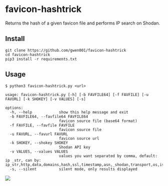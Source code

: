 # favicon-hashtrick

Returns the hash of a given favicon file and performs IP search on Shodan.

## Install

```
git clone https://github.com/gwen001/favicon-hashtrick
cd favicon-hashtrick
pip3 install -r requirements.txt
```

## Usage

```
$ python3 favicon-hashtrick.py <url>
```

```
usage: favicon-hashtrick.py [-h] [-b FAVFILE64] [-f FAVFILE] [-u FAVURL] [-k SHOKEY] [-v VALUES] [-s]

options:
  -h, --help            show this help message and exit
  -b FAVFILE64, --favfile64 FAVFILE64
                        favicon source file (base64 format)
  -f FAVFILE, --favfile FAVFILE
                        favicon source file
  -u FAVURL, --favurl FAVURL
                        favicon source url
  -k SHOKEY, --shokey SHOKEY
                        Shodan API key
  -v VALUES, --values VALUES
                        values you want separated by comma, default: ip _str, can by: ip_str,http,data,domains,hash,ssl,timestamp,asn,_shodan,transport,os,isp,port,org,ip,tags,hostnames,location
  -s, --silent          silent mode, only results displayed
```

<img src="https://raw.githubusercontent.com/gwen001/favicon-hashtrick/main/preview.png" />
